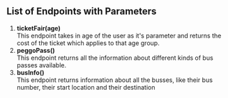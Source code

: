 ## List of Endpoints with Parameters

1. **ticketFair(age)**<br>
This endpoint takes in age of the user as it's parameter and returns the cost of the ticket which applies to that age group.
1. **peggoPass()** <br>
This endpoint returns all the information about different kinds of bus passes available. 
1. **busInfo()** <br>
This endpoint returns information about all the busses, like their bus number, their start location and their destination
